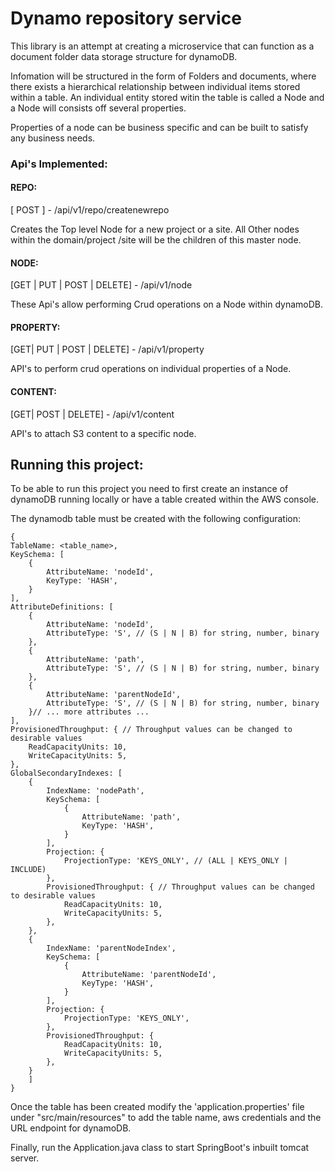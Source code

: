 # Dynamo repository service

This library is an attempt at creating a microservice that can function as a document folder data storage structure for dynamoDB.

Infomation will be structured in the form of Folders and documents, where there exists a hierarchical
relationship between individual items stored within a table. An individual entity stored witin the 
table is called a Node and a Node will consists off several properties.

Properties of a node can be business specific and can be built to satisfy any business needs.

### Api's Implemented:

#### REPO:
[ POST ] - /api/v1/repo/createnewrepo

Creates the Top level Node for a new project or a site. All Other nodes within the domain/project
/site will be the children of this master node.

#### NODE:
[GET | PUT | POST | DELETE] - /api/v1/node

These Api's allow performing Crud operations on a Node within dynamoDB.

#### PROPERTY:
[GET| PUT | POST | DELETE] - /api/v1/property

API's to perform crud operations on individual properties of a Node.

#### CONTENT:

[GET| POST | DELETE] - /api/v1/content

API's to attach S3 content to a specific node.


## Running this project:

To be able to run this project you need to first create an instance of dynamoDB running locally
or have a table created within the AWS console.

The dynamodb table must be created with the following configuration:

    {
    TableName: <table_name>,
    KeySchema: [ 
        { 
            AttributeName: 'nodeId',
            KeyType: 'HASH',
        }
    ],
    AttributeDefinitions: [ 
        {
            AttributeName: 'nodeId',
            AttributeType: 'S', // (S | N | B) for string, number, binary
        },
        {
            AttributeName: 'path',
            AttributeType: 'S', // (S | N | B) for string, number, binary
        },
        {
            AttributeName: 'parentNodeId',
            AttributeType: 'S', // (S | N | B) for string, number, binary
        }// ... more attributes ...
    ],
    ProvisionedThroughput: { // Throughput values can be changed to desirable values
        ReadCapacityUnits: 10, 
        WriteCapacityUnits: 5, 
    },
    GlobalSecondaryIndexes: [ 
        { 
            IndexName: 'nodePath', 
            KeySchema: [
                { 
                    AttributeName: 'path',
                    KeyType: 'HASH',
                }
            ],
            Projection: { 
                ProjectionType: 'KEYS_ONLY', // (ALL | KEYS_ONLY | INCLUDE)
            },
            ProvisionedThroughput: { // Throughput values can be changed to desirable values
                ReadCapacityUnits: 10,
                WriteCapacityUnits: 5,
            },
        },
        {
            IndexName: 'parentNodeIndex',
            KeySchema: [
                { 
                    AttributeName: 'parentNodeId',
                    KeyType: 'HASH',
                }
            ],
            Projection: { 
                ProjectionType: 'KEYS_ONLY', 
            },
            ProvisionedThroughput: {
                ReadCapacityUnits: 10,
                WriteCapacityUnits: 5,
            },
        }
        ]
    }

Once the table has been created modify the 'application.properties' file under 
"src/main/resources" to add the table name, aws credentials and the URL endpoint for
dynamoDB.

Finally, run the Application.java class to start SpringBoot's inbuilt tomcat server.

